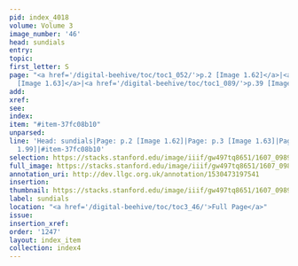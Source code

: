 ```yaml
---
pid: index_4018
volume: Volume 3
image_number: '46'
head: sundials
entry:
topic:
first_letter: S
page: "<a href='/digital-beehive/toc/toc1_052/'>p.2 [Image 1.62]</a>|<a href='/digital-beehive/toc/toc1_053/'>p.3
  [Image 1.63]</a>|<a href='/digital-beehive/toc/toc1_089/'>p.39 [Image 1.99]</a>"
add:
xref:
see:
index:
item: "#item-37fc08b10"
unparsed:
line: 'Head: sundials|Page: p.2 [Image 1.62]|Page: p.3 [Image 1.63]|Page: p.39 [Image
  1.99]|#item-37fc08b10'
selection: https://stacks.stanford.edu/image/iiif/gw497tq8651/1607_0989/426,1266,537,125/full/0/default.jpg
full_image: https://stacks.stanford.edu/image/iiif/gw497tq8651/1607_0989/full/full/0/default.jpg
annotation_uri: http://dev.llgc.org.uk/annotation/1530473197541
insertion:
thumbnail: https://stacks.stanford.edu/image/iiif/gw497tq8651/1607_0989/426,1266,537,125/150,/0/default.jpg
label: sundials
location: "<a href='/digital-beehive/toc/toc3_46/'>Full Page</a>"
issue:
insertion_xref:
order: '1247'
layout: index_item
collection: index4
---
```

